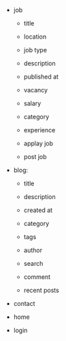- job
    - title
    - location
    - job type
    - description
    - published at
    - vacancy
    - salary
    - category
    - experience


    - applay job
    - post job

- blog:
    - title
    - description
    - created at
    - category
    - tags
    - author

    - search
    - comment
    - recent posts

- contact
- home
- login